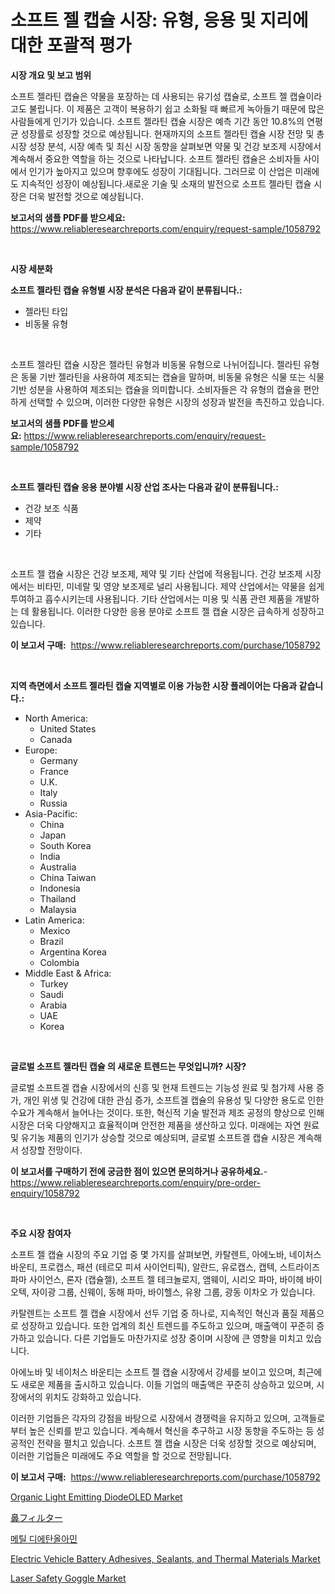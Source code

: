 <p><h1>소프트 젤 캡슐 시장: 유형, 응용 및 지리에 대한 포괄적 평가</h1></p><p><strong>시장 개요 및 보고 범위</strong></p>
<p><p>소프트 젤라틴 캡슐은 약물을 포장하는 데 사용되는 유기성 캡슐로, 소프트 젤 캡슐이라고도 불립니다. 이 제품은 고객이 복용하기 쉽고 소화될 때 빠르게 녹아들기 때문에 많은 사람들에게 인기가 있습니다. 소프트 젤라틴 캡슐 시장은 예측 기간 동안 10.8%의 연평균 성장률로 성장할 것으로 예상됩니다. 현재까지의 소프트 젤라틴 캡슐 시장 전망 및 총 시장 성장 분석, 시장 예측 및 최신 시장 동향을 살펴보면 약물 및 건강 보조제 시장에서 계속해서 중요한 역할을 하는 것으로 나타납니다. 소프트 젤라틴 캡슐은 소비자들 사이에서 인기가 높아지고 있으며 향후에도 성장이 기대됩니다. 그러므로 이 산업은 미래에도 지속적인 성장이 예상됩니다.새로운 기술 및 소재의 발전으로 소프트 젤라틴 캡슐 시장은 더욱 발전할 것으로 예상됩니다.</p></p>
<p><strong>보고서의 샘플 PDF를 받으세요:</strong> <a href="https://www.reliableresearchreports.com/enquiry/request-sample/1058792">https://www.reliableresearchreports.com/enquiry/request-sample/1058792</a></p>
<p>&nbsp;</p>
<p><strong>시장 세분화</strong></p>
<p><strong>소프트 젤라틴 캡슐 유형별 시장 분석은 다음과 같이 분류됩니다.:</strong></p>
<p><ul><li>젤라틴 타입</li><li>비동물 유형</li></ul></p>
<p>&nbsp;</p>
<p><p>소프트 젤라틴 캡슐 시장은 젤라틴 유형과 비동물 유형으로 나뉘어집니다. 젤라틴 유형은 동물 기반 젤라틴을 사용하여 제조되는 캡슐을 말하며, 비동물 유형은 식물 또는 식물 기반 성분을 사용하여 제조되는 캡슐을 의미합니다. 소비자들은 각 유형의 캡슐을 편안하게 선택할 수 있으며, 이러한 다양한 유형은 시장의 성장과 발전을 촉진하고 있습니다.</p></p>
<p><strong>보고서의 샘플 PDF를 받으세요:</strong>&nbsp;<a href="https://www.reliableresearchreports.com/enquiry/request-sample/1058792">https://www.reliableresearchreports.com/enquiry/request-sample/1058792</a></p>
<p>&nbsp;</p>
<p><strong> 소프트 젤라틴 캡슐 응용 분야별 시장 산업 조사는 다음과 같이 분류됩니다.:</strong></p>
<p><ul><li>건강 보조 식품</li><li>제약</li><li>기타</li></ul></p>
<p>&nbsp;</p>
<p><p>소프트 젤 캡슐 시장은 건강 보조제, 제약 및 기타 산업에 적용됩니다. 건강 보조제 시장에서는 비타민, 미네랄 및 영양 보조제로 널리 사용됩니다. 제약 산업에서는 약물을 쉽게 투여하고 흡수시키는데 사용됩니다. 기타 산업에서는 미용 및 식품 관련 제품을 개발하는 데 활용됩니다. 이러한 다양한 응용 분야로 소프트 젤 캡슐 시장은 급속하게 성장하고 있습니다.</p></p>
<p><strong>이 보고서 구매:</strong>&nbsp; <a href="https://www.reliableresearchreports.com/purchase/1058792">https://www.reliableresearchreports.com/purchase/1058792</a></p>
<p>&nbsp;</p>
<p><strong>지역 측면에서 소프트 젤라틴 캡슐 지역별로 이용 가능한 시장 플레이어는 다음과 같습니다.:</strong></p>
<p><ul>
    <li>
        North America:
        <ul>
            <li>United States</li>
            <li>Canada</li>
        </ul>
    </li>
    <li>
        Europe:
        <ul>
            <li>Germany</li>
            <li>France</li>
            <li>U.K.</li>
            <li>Italy</li>
            <li>Russia</li>
        </ul>
    </li>
    <li>
        Asia-Pacific:
        <ul>
            <li>China</li>
            <li>Japan</li>
            <li>South Korea</li>
            <li>India</li>
            <li>Australia</li>
            <li>China Taiwan</li>
            <li>Indonesia</li>
            <li>Thailand</li>
            <li>Malaysia</li>
        </ul>
    </li>
    <li>
        Latin America:
        <ul>
            <li>Mexico</li>
            <li>Brazil</li>
            <li>Argentina Korea</li>
            <li>Colombia</li>
        </ul>
    </li>
    <li>
        Middle East & Africa:
        <ul>
            <li>Turkey</li>
            <li>Saudi</li>
            <li>Arabia</li>
            <li>UAE</li>
            <li>Korea</li>
        </ul>
    </li>
    </ul></p>
<p>&nbsp;</p>
<p><strong>글로벌 소프트 젤라틴 캡슐 의 새로운 트렌드는 무엇입니까? 시장?</strong></p>
<p><p>글로벌 소프트겔 캡슐 시장에서의 신흥 및 현재 트렌드는 기능성 원료 및 첨가제 사용 증가, 개인 위생 및 건강에 대한 관심 증가, 소프트겔 캡슐의 유용성 및 다양한 용도로 인한 수요가 계속해서 늘어나는 것이다. 또한, 혁신적 기술 발전과 제조 공정의 향상으로 인해 시장은 더욱 다양해지고 효율적이며 안전한 제품을 생산하고 있다. 미래에는 자연 원료 및 유기농 제품의 인기가 상승할 것으로 예상되며, 글로벌 소프트겔 캡슐 시장은 계속해서 성장할 전망이다.</p></p>
<p><strong>이 보고서를 구매하기 전에 궁금한 점이 있으면 문의하거나 공유하세요.</strong>- <a href="https://www.reliableresearchreports.com/enquiry/pre-order-enquiry/1058792">https://www.reliableresearchreports.com/enquiry/pre-order-enquiry/1058792</a></p>
<p>&nbsp;</p>
<p><strong>주요 시장 참여자</strong></p>
<p><p>소프트 젤 캡슐 시장의 주요 기업 중 몇 가지를 살펴보면, 카탈렌트, 아에노바, 네이처스 바운티, 프로캡스, 패션 (테르모 피셔 사이언티픽), 알란드, 유로캡스, 캡텍, 스트라이즈 파마 사이언스, 론자 (캡슐젤), 소프트 젤 테크놀로지, 앰웨이, 시리오 파마, 바이헤 바이오텍, 자이광 그룹, 신웨이, 동해 파마, 바이헬스, 유왕 그룹, 광동 이차오 가 있습니다.</p><p>카탈렌트는 소프트 젤 캡슐 시장에서 선두 기업 중 하나로, 지속적인 혁신과 품질 제품으로 성장하고 있습니다. 또한 업계의 최신 트렌드를 주도하고 있으며, 매출액이 꾸준히 증가하고 있습니다. 다른 기업들도 마찬가지로 성장 중이며 시장에 큰 영향을 미치고 있습니다.</p><p>아에노바 및 네이처스 바운티는 소프트 젤 캡슐 시장에서 강세를 보이고 있으며, 최근에도 새로운 제품을 출시하고 있습니다. 이들 기업의 매출액은 꾸준히 상승하고 있으며, 시장에서의 위치도 강화하고 있습니다.</p><p>이러한 기업들은 각자의 강점을 바탕으로 시장에서 경쟁력을 유지하고 있으며, 고객들로부터 높은 신뢰를 받고 있습니다. 계속해서 혁신을 추구하고 시장 동향을 주도하는 등 성공적인 전략을 펼치고 있습니다. 소프트 젤 캡슐 시장은 더욱 성장할 것으로 예상되며, 이러한 기업들은 미래에도 주요 역할을 할 것으로 전망됩니다.</p></p>
<p><strong>이 보고서 구매:</strong>&nbsp;&nbsp;<a href="https://www.reliableresearchreports.com/purchase/1058792">https://www.reliableresearchreports.com/purchase/1058792</a></p>
<p><p><a href="https://view.publitas.com/reportprime-1/organic-light-emitting-diodeoled-market-insights-market-players-and-forecast-till-2031/">Organic Light Emitting DiodeOLED Market</a></p><p><a href="https://github.com/ycmtqqhvk3273/Market-Research-Report-List-1/blob/main/3252307223.md">鼻フィルター</a></p><p><a href="https://github.com/lkwggful07722/Market-Research-Report-List-1/blob/main/7037496194635.md">메틸 디에탄올아민</a></p><p><a href="https://github.com/ashepherd82/Market-Research-Report-List-3/blob/main/electric-vehicle-battery-adhesives-sealants-and-thermal-materials-market.md">Electric Vehicle Battery Adhesives, Sealants, and Thermal Materials Market</a></p><p><a href="https://issuu.com/reportprime-2/docs/laser-safety-goggle-market-size-2030.pptx">Laser Safety Goggle Market</a></p></p>
